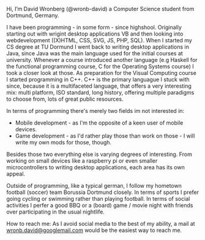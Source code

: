 Hi, I’m David Wronberg (@wronb-david) a Computer Science student from Dortmund, Germany.

I have been programming - in some form - since highshool. Originally starting out with wrigint desktop applications VB and then looking into webdevelopment ((X)HTML, CSS, SVG, JS, PHP, SQL). When I started my CS degree at TU Dormund I went back to writing desktop applications in Java, since Java was the main language used for the initial courses at university. Whenever a course introduced another language (e.g Haskell for the functional programming course, C for the Operating Systems course) I took a closer look at those. As preparation for the Visual Computing course I started programming in C++. C++ is the primary languague I stuck with since, because it is a multifaceted language, that offers a very interesting mix: multi platform, ISO standard, long history, offering multiple paradigms to choose from, lots of great public resources.

In terms of programming there's merely two fields im not interested in:
* Mobile development - as I'm the opposite of a keen user of mobile devices.
* Game development - as I'd rather play those than work on those - I will write my own mods for those, though.

Besides those two everything else is varying degrees of interesting. From working on small devices like a raspberry pi or even smaller microcontrollers to writing desktop applications, each area has its own appeal.

Outside of programming, like a typical german, I follow my hometown football (soccer) team Borussia Dortmund closely. In terms of sports I prefer going cycling or swimming rather than playing football. In terms of social activities I perfer a good BBQ or a (board) game / movie night with friends over participating in the usual nightlife.

How to reach me: As I avoid social media to the best of my ability, a mail at wronb.david@googlemail.com would be the easiest way to reach me.
